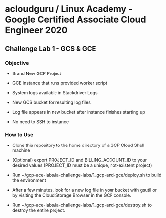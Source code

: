 # acloudguru / Linux Academy - Google Certified Associate Cloud Engineer 2020
## Challenge Lab 1 - GCS & GCE

### Objective

+ Brand New GCP Project

+ GCE instance that runs provided worker script

+ System logs available in Stackdriver Logs

+ New GCS bucket for resulting log files

+ Log file appears in new bucket after instance finishes starting up

+ No need to SSH to instance

### How to Use

+ Clone this repository to the home directory of a GCP Cloud Shell machine

+ (Optional) export PROJECT_ID and BILLING_ACCOUNT_ID to your desired values (PROJECT_ID must be a unique, not-existent project)

+ Run ~/gcp-ace-labs/la-challenge-labs/1_gcp-and-gce/deploy.sh to build the environment

+ After a few minutes, look for a new log file in your bucket with gsutil or by visiting the Cloud Storage Browser in the GCP console. 

+ Run ~/gcp-ace-labs/la-challenge-labs/1_gcp-and-gce/destroy.sh to destroy the entire project.
